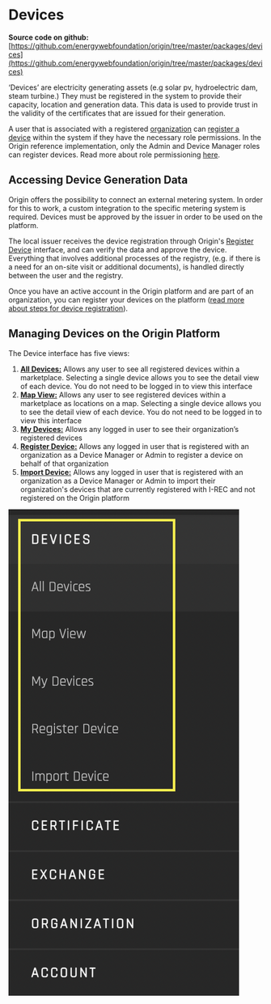 # Devices

**Source code on github:** [https://github.com/energywebfoundation/origin/tree/master/packages/devices](https://github.com/energywebfoundation/origin/tree/master/packages/devices)


‘Devices’ are electricity generating assets (e.g solar pv, hydroelectric dam, steam turbine.) They must be registered in the system to provide their capacity, location and generation data. This data is used to provide trust in the validity of the certificates that are issued for their generation.  

A user that is associated with a registered [organization](../user-guide-reg-onboarding.md#organizations) can [register a device](../user-guide-reg-onboarding.md#registering-devices) within the system if they have the necessary role permissions. In the Origin reference implementation, only the Admin and Device Manager roles can register devices. Read more about role permissioning [here](../user-guide-reg-onboarding.md#user-roles-and-hierarchy). 

## Accessing Device Generation Data

Origin offers the possibility to connect an external metering system. In order for this to work, a custom integration to the specific metering system is required. Devices must be approved by the issuer in order to be used on the platform.

The local issuer receives the device registration through Origin's [Register Device](./register-device.md) interface, and can verify the data and approve the device. Everything that involves additional processes of the registry, (e.g. if there is a need for an on-site visit or additional documents), is handled directly between the user and the registry.

Once you have an active account in the Origin platform and are part of an organization, you can register your devices on the platform ([read more about steps for device registration](./register-device.md)).

## Managing Devices on the Origin Platform

The Device interface has five views: 

1. <b>[All Devices:](./all-devices.md)</b> Allows any user to see all registered devices within a marketplace. Selecting a single device allows you to see the detail view of each device. You do not need to be logged in to view this interface
2. <b>[Map View:](./map-view.md)</b> Allows any user to see registered devices within a marketplace as locations on a map. Selecting a single device allows you to see the detail view of each device. You do not need to be logged in to view this interface
3. <b>[My Devices:](./my-devices.md)</b> Allows any logged in user to see their organization’s registered devices
4. <b>[Register Device:](./register-device.md)</b> Allows any logged in user that is registered with an organization as a Device Manager or Admin to register a device on behalf of that organization
5. <b>[Import Device:](./import-device.md)</b> Allows any logged in user that is registered with an organization as a Device Manager or Admin to import their organization's devices that are currently registered with I-REC and not registered on the Origin platform  

![devices](../images/panels/devices.png)
